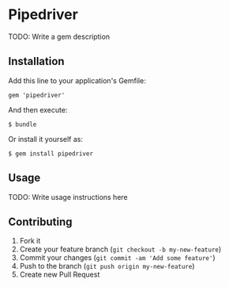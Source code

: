 # Pipedriver

TODO: Write a gem description

## Installation

Add this line to your application's Gemfile:

    gem 'pipedriver'

And then execute:

    $ bundle

Or install it yourself as:

    $ gem install pipedriver

## Usage

TODO: Write usage instructions here

## Contributing

1. Fork it
2. Create your feature branch (`git checkout -b my-new-feature`)
3. Commit your changes (`git commit -am 'Add some feature'`)
4. Push to the branch (`git push origin my-new-feature`)
5. Create new Pull Request
